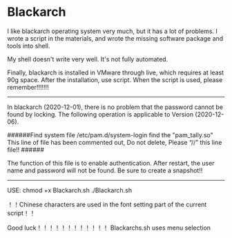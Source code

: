 # Blackarch
I like blackarch operating system very much, but it has a lot of problems. I wrote a script in the materials, and wrote the missing software package and tools into shell.

My shell doesn't write very well. It's not fully automated.


Finally, blackarch is installed in VMware through live, which requires at least 90g space. After the installation, use script. When the script is used, please remember!!!!!!!
********************************************************************
In blackarch (2020-12-01), there is no problem that the password cannot be found by locking. The following operation is applicable to Version (2020-12-06).

######Find system file /etc/pam.d/system-login   find the "pam_tally.so" This line of file has been commented out, Do not delete, Please “//” this line file!! ######

The function of this file is to enable authentication. After restart, the user name and password will not be found. Be sure to create a snapshot!!
********************************************************************
USE:
chmod +x Blackarch.sh
./Blackarch.sh

！！Chinese characters are used in the font setting part of the current script！！

Good luck！！！！！！！！！！！！
Blackarchs.sh uses menu selection
